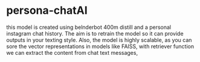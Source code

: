 # persona-chatAI
this model is created using belnderbot 400m distill and a personal instagram chat history. The aim is to retrain the model so it can provide outputs in your texting style. Also,  the model is highly scalable, as you can sore the vector representations in models like FAISS, with retriever function we can extract the content from chat text messages,
